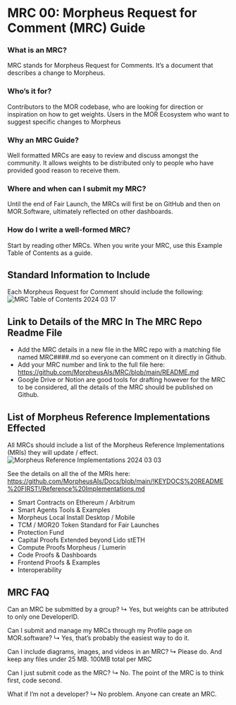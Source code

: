 # MRC 00: Morpheus Request for Comment (MRC) Guide

### What is an MRC?
MRC stands for Morpheus Request for Comments.  It’s a document that describes a change to Morpheus. 

### Who’s it for?
Contributors to the MOR codebase, who are looking for direction or inspiration on how to get weights. 
Users in the MOR Ecosystem who want to suggest specific changes to Morpheus

### Why an MRC Guide?
Well formatted MRCs are easy to review and discuss amongst the community. 
It allows weights to be distributed only to people who have provided good reason to receive them. 

### Where and when can I submit my MRC?
Until the end of Fair Launch, the MRCs will first be on GitHub and then on MOR.Software, ultimately reflected on other dashboards. 

### How do I write a well-formed MRC?
Start by reading other MRCs.  When you write your MRC, use this Example Table of Contents as a guide. 

## Standard Information to Include
Each Morpheus Request for Comment should include the following:	
![MRC Table of Contents 2024 03 17](https://github.com/MorpheusAIs/MRC/assets/1563345/2ca0b765-5aec-4ce0-8dd0-31a86963a892)

## Link to Details of the MRC In The MRC Repo Readme File
- Add the MRC details in a new file in the MRC repo with a matching file named MRC####.md so everyone can comment on it directly in Github.
- Add your MRC number and link to the full file here: https://github.com/MorpheusAIs/MRC/blob/main/README.md
- Google Drive or Notion are good tools for drafting however for the MRC to be considered, all the details of the MRC should be published on Github.

## List of Morpheus Reference Implementations Effected
All MRCs should include a list of the Morpheus Reference Implementations (MRIs) they will update / effect.
![Morpheus Reference Implementations 2024 03 03](https://github.com/MorpheusAIs/MRC/assets/1563345/16cea869-03e9-405e-b281-aa084089c698)

See the details on all the of the MRIs here: https://github.com/MorpheusAIs/Docs/blob/main/!KEYDOCS%20README%20FIRST!/Reference%20Implementations.md
- Smart Contracts on Ethereum / Arbitrum
- Smart Agents Tools & Examples
- Morpheus Local Install Desktop / Mobile
- TCM / MOR20 Token Standard for Fair Launches
- Protection Fund
- Capital Proofs Extended beyond Lido stETH
- Compute Proofs Morpheus / Lumerin
- Code Proofs & Dashboards
- Frontend Proofs & Examples
- Interoperability

## MRC FAQ

Can an MRC be submitted by a group?
↳ Yes, but weights can be attributed to only one DeveloperID.   

Can I submit and manage my MRCs through my Profile page on MOR.software?
↳ Yes, that’s probably the easiest way to do it.

Can I include diagrams, images, and videos in an MRC?
↳ Please do.  And keep any files under 25 MB.  100MB total per MRC

Can I just submit code as the MRC?
↳ No.  The point of the MRC is to think first, code second.  

What if I’m not a developer?
↳ No problem.  Anyone can create an MRC.

